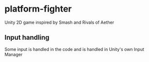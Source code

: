 # platform-fighter
Unity 2D game inspired by Smash and Rivals of Aether

## Input handling
Some input is handled in the code and is handled in Unity's own Input Manager 
